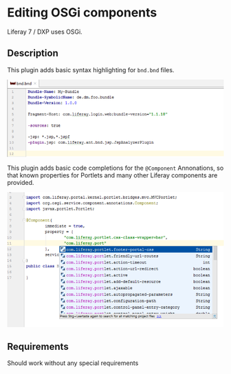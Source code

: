 Editing OSGi components
=======================

Liferay 7 / DXP uses OSGi.

## Description

This plugin adds basic syntax highlighting for ```bnd.bnd``` files.

![bnd.bnd file](bnd.png "bnd.bnd file")

This plugin adds basic code completions for the ```@Component``` Annonations, so that known properties for Portlets and many other
Liferay components are provided.

![Component annotation](component.png "Component annotation")

## Requirements

Should work without any special requirements
